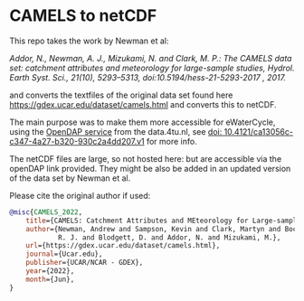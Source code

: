 # CAMELS to netCDF

This repo takes the work by Newman et al: 

_Addor, N., Newman, A. J., Mizukami, N. and Clark, M. P.: The CAMELS data set: catchment attributes and meteorology for large-sample studies, Hydrol. Earth Syst. Sci., 21(10), 5293–5313, doi:10.5194/hess-21-5293-2017 , 2017._ 

and converts the textfiles of the original data set found here https://gdex.ucar.edu/dataset/camels.html and converts this to netCDF.

The main purpose was to make them more accessible for eWaterCycle, using the [OpenDAP service](https://opendap.4tu.nl/thredds/catalog/data2/djht/ca13056c-c347-4a27-b320-930c2a4dd207/1/catalog.html) from the data.4tu.nl, see [doi: 10.4121/ca13056c-c347-4a27-b320-930c2a4dd207.v1](https://doi.org/10.4121/ca13056c-c347-4a27-b320-930c2a4dd207.v1) for more info. 

The netCDF files are large, so not hosted here: but are accessible via the openDAP link provided. They might be also be added in an updated version of the data set by Newman et al. 

Please cite the original author if used: 

```bib 
@misc{CAMELS_2022,
    title={CAMELS: Catchment Attributes and MEteorology for Large-sample Studies},
    author={Newman, Andrew and Sampson, Kevin and Clark, Martyn and Bock, A. and Viger, 
            R. J. and Blodgett, D. and Addor, N. and Mizukami, M.},
    url={https://gdex.ucar.edu/dataset/camels.html}, 
    journal={Ucar.edu}, 
    publisher={UCAR/NCAR - GDEX}, 
    year={2022}, 
    month={Jun},
}
```
